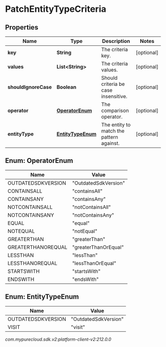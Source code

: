 # PatchEntityTypeCriteria


## Properties

| Name | Type | Description | Notes |
| ------------ | ------------- | ------------- | ------------- |
| **key** | **String** | The criteria key. |  [optional] |
| **values** | **List&lt;String&gt;** | The criteria values. |  [optional] |
| **shouldIgnoreCase** | **Boolean** | Should criteria be case insensitive. |  [optional] |
| **operator** | [**OperatorEnum**](#Enum--OperatorEnum) | The comparison operator. |  [optional] |
| **entityType** | [**EntityTypeEnum**](#Enum--EntityTypeEnum) | The entity to match the pattern against. |  [optional] |


## Enum: OperatorEnum

| Name | Value |
| ---- | ----- |
| OUTDATEDSDKVERSION | &quot;OutdatedSdkVersion&quot; | 
| CONTAINSALL | &quot;containsAll&quot; | 
| CONTAINSANY | &quot;containsAny&quot; | 
| NOTCONTAINSALL | &quot;notContainsAll&quot; | 
| NOTCONTAINSANY | &quot;notContainsAny&quot; | 
| EQUAL | &quot;equal&quot; | 
| NOTEQUAL | &quot;notEqual&quot; | 
| GREATERTHAN | &quot;greaterThan&quot; | 
| GREATERTHANOREQUAL | &quot;greaterThanOrEqual&quot; | 
| LESSTHAN | &quot;lessThan&quot; | 
| LESSTHANOREQUAL | &quot;lessThanOrEqual&quot; | 
| STARTSWITH | &quot;startsWith&quot; | 
| ENDSWITH | &quot;endsWith&quot; | 


## Enum: EntityTypeEnum

| Name | Value |
| ---- | ----- |
| OUTDATEDSDKVERSION | &quot;OutdatedSdkVersion&quot; | 
| VISIT | &quot;visit&quot; | 




_com.mypurecloud.sdk.v2:platform-client-v2:212.0.0_
